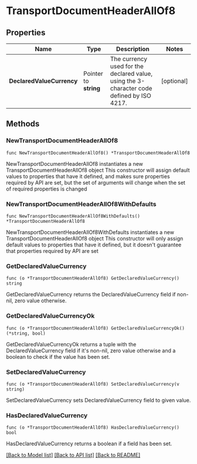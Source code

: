 # TransportDocumentHeaderAllOf8

## Properties

Name | Type | Description | Notes
------------ | ------------- | ------------- | -------------
**DeclaredValueCurrency** | Pointer to **string** | The currency used for the declared value, using the 3-character code defined by ISO 4217. | [optional] 

## Methods

### NewTransportDocumentHeaderAllOf8

`func NewTransportDocumentHeaderAllOf8() *TransportDocumentHeaderAllOf8`

NewTransportDocumentHeaderAllOf8 instantiates a new TransportDocumentHeaderAllOf8 object
This constructor will assign default values to properties that have it defined,
and makes sure properties required by API are set, but the set of arguments
will change when the set of required properties is changed

### NewTransportDocumentHeaderAllOf8WithDefaults

`func NewTransportDocumentHeaderAllOf8WithDefaults() *TransportDocumentHeaderAllOf8`

NewTransportDocumentHeaderAllOf8WithDefaults instantiates a new TransportDocumentHeaderAllOf8 object
This constructor will only assign default values to properties that have it defined,
but it doesn't guarantee that properties required by API are set

### GetDeclaredValueCurrency

`func (o *TransportDocumentHeaderAllOf8) GetDeclaredValueCurrency() string`

GetDeclaredValueCurrency returns the DeclaredValueCurrency field if non-nil, zero value otherwise.

### GetDeclaredValueCurrencyOk

`func (o *TransportDocumentHeaderAllOf8) GetDeclaredValueCurrencyOk() (*string, bool)`

GetDeclaredValueCurrencyOk returns a tuple with the DeclaredValueCurrency field if it's non-nil, zero value otherwise
and a boolean to check if the value has been set.

### SetDeclaredValueCurrency

`func (o *TransportDocumentHeaderAllOf8) SetDeclaredValueCurrency(v string)`

SetDeclaredValueCurrency sets DeclaredValueCurrency field to given value.

### HasDeclaredValueCurrency

`func (o *TransportDocumentHeaderAllOf8) HasDeclaredValueCurrency() bool`

HasDeclaredValueCurrency returns a boolean if a field has been set.


[[Back to Model list]](../README.md#documentation-for-models) [[Back to API list]](../README.md#documentation-for-api-endpoints) [[Back to README]](../README.md)


